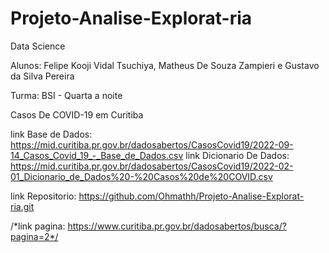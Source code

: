 # Projeto-Analise-Explorat-ria
Data Science

Alunos: Felipe Kooji Vidal Tsuchiya, Matheus De Souza Zampieri e Gustavo da Silva Pereira

Turma: BSI - Quarta a noite

Casos De COVID-19 em Curitiba

link Base de Dados: https://mid.curitiba.pr.gov.br/dadosabertos/CasosCovid19/2022-09-14_Casos_Covid_19_-_Base_de_Dados.csv
link Dicionario De Dados: https://mid.curitiba.pr.gov.br/dadosabertos/CasosCovid19/2022-02-01_Dicionario_de_Dados%20-%20Casos%20de%20COVID.csv

link Repositorio: https://github.com/Ohmathh/Projeto-Analise-Explorat-ria.git


/*link pagina: https://www.curitiba.pr.gov.br/dadosabertos/busca/?pagina=2*/
